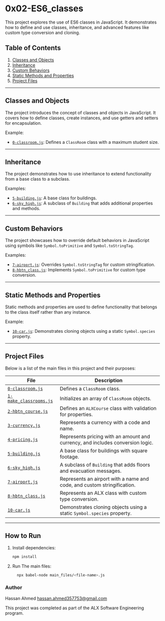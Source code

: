 # 0x02-ES6_classes

This project explores the use of ES6 classes in JavaScript. It demonstrates how to define and use classes, inheritance, and advanced features like custom type conversion and cloning.

## Table of Contents

1. [Classes and Objects](#classes-and-objects)
2. [Inheritance](#inheritance)
3. [Custom Behaviors](#custom-behaviors)
4. [Static Methods and Properties](#static-methods-and-properties)
5. [Project Files](#project-files)

---

## Classes and Objects

The project introduces the concept of classes and objects in JavaScript. It covers how to define classes, create instances, and use getters and setters for encapsulation.

Example:
- [`0-classroom.js`](./0-classroom.js): Defines a `ClassRoom` class with a maximum student size.

---

## Inheritance

The project demonstrates how to use inheritance to extend functionality from a base class to a subclass.

Examples:
- [`5-building.js`](./5-building.js): A base class for buildings.
- [`6-sky_high.js`](./6-sky_high.js): A subclass of `Building` that adds additional properties and methods.

---

## Custom Behaviors

The project showcases how to override default behaviors in JavaScript using symbols like `Symbol.toPrimitive` and `Symbol.toStringTag`.

Examples:
- [`7-airport.js`](./7-airport.js): Overrides `Symbol.toStringTag` for custom stringification.
- [`8-hbtn_class.js`](./8-hbtn_class.js): Implements `Symbol.toPrimitive` for custom type conversion.

---

## Static Methods and Properties

Static methods and properties are used to define functionality that belongs to the class itself rather than any instance.

Example:
- [`10-car.js`](./10-car.js): Demonstrates cloning objects using a static `Symbol.species` property.

---

## Project Files

Below is a list of the main files in this project and their purposes:

| File                          | Description                                                                 |
|-------------------------------|-----------------------------------------------------------------------------|
| [`0-classroom.js`](./0-classroom.js) | Defines a `ClassRoom` class.                                                |
| [`1-make_classrooms.js`](./1-make_classrooms.js) | Initializes an array of `ClassRoom` objects.                                   |
| [`2-hbtn_course.js`](./2-hbtn_course.js) | Defines an `ALXCourse` class with validation for properties.                  |
| [`3-currency.js`](./3-currency.js) | Represents a currency with a code and name.                                   |
| [`4-pricing.js`](./4-pricing.js) | Represents pricing with an amount and currency, and includes conversion logic. |
| [`5-building.js`](./5-building.js) | A base class for buildings with square footage.                              |
| [`6-sky_high.js`](./6-sky_high.js) | A subclass of `Building` that adds floors and evacuation messages.           |
| [`7-airport.js`](./7-airport.js) | Represents an airport with a name and code, and custom stringification.       |
| [`8-hbtn_class.js`](./8-hbtn_class.js) | Represents an ALX class with custom type conversion.                        |
| [`10-car.js`](./10-car.js) | Demonstrates cloning objects using a static `Symbol.species` property. |

---

## How to Run

1. Install dependencies:
   ```bash
   npm install
   ```

2. Run The main files:
   ```bash
     npx babel-node main_files/<file-name>.js
    ```

### Author
Hassan Ahmed <hassan.ahmed357753@gmail.com>

This project was completed as part of the ALX Software Engineering program.